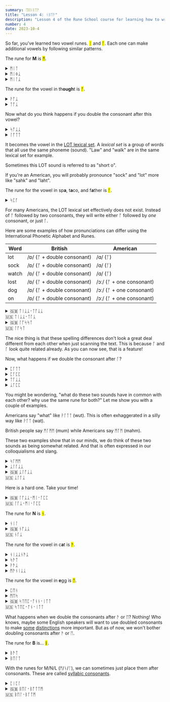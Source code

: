 ```yaml
---
summary: ᛖᛞᚾᛒᛖᚫ
title: "Lesson 4: ᚾᛒᛖᚫ"
description: "Lesson 4 of the Rune School course for learning how to write Modern English with the Anglo-Saxon futhorc"
number: 4
date: 2023-10-4
---
```


So far, you've learned two vowel runes. <mark>ᛁ</mark> and <mark>ᚪ</mark>. Each one can make additional vowels by following similar patterns.

The rune for <strong>M</strong> is <mark>ᛗ</mark>.

<details>
    <summary>ᛗᛁᛏ</summary>
    <p>mitt</p>
</details>

<details>
    <summary>ᛗᛁᛄᛣ</summary>
    <p>meek</p>
</details>

<details>
    <summary>ᛗᛁᛚᛣ</summary>
    <p>milk</p>
</details>

The rune for the vowel in th<strong>ough</strong>t is <mark>ᚩ</mark>.

<details>
    <summary>ᚹᚩᛣ</summary>
    <p>walk</p>
</details>

<details>
    <summary>ᛏᚩᛣ</summary>
    <p>talk</p>
</details>

Now what do you think happens if you double the consonant after this vowel?

<details>
    <summary>ᛋᚩᛣᛣ</summary>
    <p>sock</p>
</details>

<details>
    <summary>ᛚᚩᛏᛏ</summary>
    <p>lot</p>
</details>

It becomes the vowel in the [LOT lexical set](https://ecampusontario.pressbooks.pub/lexicalsets/chapter/4-lot-lexical-set/). A *lexical set* is a group of words that all use the same phoneme (sound). "Law" and "walk" are in the same lexical set for example.

Sometimes this LOT sound is referred to as "short o".

If you're an American, you will probably pronounce "sock" and "lot" more like "sahk" and "laht".

The rune for the vowel in sp<strong>a</strong>, t<strong>a</strong>co, and f<strong>a</strong>ther is <mark>ᚪ</mark>.

<details>
    <summary>ᛋᛈᚪ</summary>
    <p>spa</p>
</details>

For many Americans, the LOT lexical set effectively does not exist. Instead of ᚩ followed by two consonants, they will write either ᚩ followed by *one* consonant, or just ᚪ.

Here are some examples of how pronunciations can differ using the International Phonetic Alphabet and Runes.

| Word | British | American |
| --- | --- | --- |
| lot | /ɒ/ (ᚩ + double consonant) | /ɑ/ (ᚪ) |
| sock | /ɒ/ (ᚩ + double consonant) | /ɑ/ (ᚪ) |
| watch | /ɒ/ (ᚩ + double consonant) | /ɑ/ (ᚪ) |
| lost | /ɒ/ (ᚩ + double consonant) | /ɔː/ (ᚩ + one consonant) |
| dog | /ɒ/ (ᚩ + double consonant) | /ɔː/ (ᚩ + one consonant) |
| on | /ɒ/ (ᚩ + double consonant) | /ɔː/ (ᚩ + one consonant) |

<details>
    <summary>🇬🇧 ᛏᛁᛣᛣ᛫ᛏᚩᛣᛣ<br>🇺🇸 ᛏᛁᛣᛣ᛫ᛏᚪᛣ</summary>
    <p>tick tock</p>
</details>

<details>
    <summary>🇬🇧 ᛚᚩᛋᛋᛏ<br>🇺🇸 ᛚᚩᛋᛏ</summary>
    <p>lost</p>
</details>

The nice thing is that these spelling differences don't look a great deal different from each other when just scanning the text. This is because ᚩ and ᚪ look quite related already. As you can now see, that is a feature!

Now, what happens if we double the consonant after ᚪ?

<details>
    <summary>ᛈᚪᛏᛏ</summary>
    <p>putt</p>
</details>

<details>
    <summary>ᛈᚪᛈᛈ</summary>
    <p>pup</p>
</details>

<details>
    <summary>ᛏᚪᛣᛣ</summary>
    <p>tuck</p>
</details>

<details>
    <summary>ᛣᚪᛈᛈ</summary>
    <p>cup</p>
</details>

You might be wondering, "what do these two sounds have in common with each other? why use the same rune for both?" Let me show you with a couple of examples.

Americans say "what" like ᚹᚪᛏᛏ (wut). This is often exhaggerated in a silly way like ᚹᚪᛏ (wat).

British people say ᛗᚪᛗᛗ (mum) while Americans say ᛗᚪᛗ (mahm).

These two examples show that in our minds, we do think of these two sounds as being somewhat related. And that is often expressed in our colloquialisms and slang.

<details>
    <summary>ᛋᚪᛗᛗ</summary>
    <p>some / sum</p>
</details>

<details>
    <summary>ᛣᛚᚪᛣᛣ</summary>
    <p>cluck 🐔</p>
</details>

<details>
    <summary>🇬🇧 ᛣᛚᚩᛣᛣ<br>🇺🇸 ᛣᛚᚪᛣ</summary>
    <p>clock 🕰️</p>
</details>

Here is a hard one. Take your time!

<details>
    <summary>🇬🇧 ᛚᚩᛣᛣ᛫ᛗᛁ᛫ᚪᛈᛈ<br>🇺🇸 ᛚᚪᛣ᛫ᛗᛁ᛫ᚪᛈᛈ</summary>
    <p>Lock me up</p>
</details>




The rune for <strong>N</strong> is <mark>ᚾ</mark>.

<details>
    <summary>ᚾᛁᛚ</summary>
    <p>kneel / Neal</p>
</details>

<details>
    <summary>🇬🇧 ᚾᚩᛣᛣ<br>🇺🇸 ᚾᚪᛣ</summary>
    <p>nock</p>
</details>

The rune for the vowel in c<strong>a</strong>t is <mark>ᚫ</mark>.

<details>
    <summary>ᚾᛁᛣᛣᚾᚫᛣ</summary>
    <p>nicknack</p>
</details>

<details>
    <summary>ᛋᚫᛏ</summary>
    <p>sat</p>
</details>

<details>
    <summary>ᚹᚫᛣ</summary>
    <p>whack</p>
</details>

<details>
    <summary>ᛗᚫᚾᛁᛣᛣ</summary>
    <p>manic</p>
</details>

The rune for the vowel in <strong>e</strong>gg is <mark>ᛖ</mark>.

<details>
    <summary>ᛈᛖᚾ</summary>
    <p>pen</p>
</details>

<details>
    <summary>ᛗᛖᛋ</summary>
    <p>mess</p>
</details>

<details>
    <summary>🇬🇧 ᛋᛏᛖᛈ᛫ᚩᚾᚾ᛫ᛁᛏᛏ<br>🇺🇸 ᛋᛏᛖᛈ᛫ᚩᚾ᛫ᛁᛏᛏ</summary>
    <p>step on it</p>
</details>

What happens when we double the consonants after ᚫ or ᛖ? Nothing! Who knows, maybe some English speakers will want to use doubled consonants to make [some](https://en.wikipedia.org/wiki/Pronunciation_of_English_%E2%9F%A8a%E2%9F%A9#Bad%E2%80%93lad_split) [distinctions](https://en.wikipedia.org/wiki//%C3%A6/_raising) more important. But as of now, we won't bother doubling consonants after ᚫ or ᛖ.

The rune for <strong>B</strong> is... <mark>ᛒ</mark>.

<details>
    <summary>ᛒᚫᛏ</summary>
    <p>bat</p>
</details>

<details>
    <summary>ᛒᛖᛚᛏ</summary>
    <p>belt</p>
</details>

With the runes for M/N/L (ᛗ/ᚾ/ᛚ), we can sometimes just place them after consonants. These are called [syllabic consonants](https://en.wikipedia.org/wiki/Stress_and_vowel_reduction_in_English#Syllabic_consonants).

<details>
    <summary>ᛈᛁᛈᛚ</summary>
    <p>people</p>
</details>

<details>
    <summary>🇬🇧 ᛒᛖᛚ᛫ᛒᚩᛏᛏᛗ <br>🇺🇸 ᛒᛖᛚ᛫ᛒᚪᛏᛗ</summary>
    <p>bell bottom</p>
</details>
